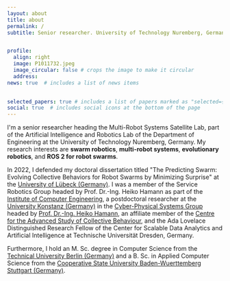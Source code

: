 ```yaml
---
layout: about
title: about
permalink: /
subtitle: Senior researcher. University of Technology Nuremberg, Germany. 


profile:
  align: right
  image: P1011732.jpeg
  image_circular: false # crops the image to make it circular
  address: 
news: true  # includes a list of news items
 

selected_papers: true # includes a list of papers marked as "selected={true}"
social: true  # includes social icons at the bottom of the page
---
```



I'm a senior researcher heading the Multi-Robot Systems Satellite Lab, part of the Artificial Intelligence and Robotics Lab of the Department of Engineering at the University of Technology Nuremberg, Germany. My research interests are <b>swarm robotics</b>, <b>multi-robot systems</b>, <b>evolutionary robotics</b>, and <b>ROS 2 for robot swarms</b>. 

In 2022, I defended my doctoral dissertation titled "The Predicting Swarm: Evolving Collective Behaviors for Robot Swarms by Minimizing Surprise" at the <a href="https://www.uni-luebeck.de/">University of Lübeck (Germany)</a>. 
I was a member of the Service Robotics Group headed by Prof. Dr.-Ing. Heiko Hamann as part of the <a href="https://www.iti.uni-luebeck.de">Institute of Computer Engineering</a>, a postdoctoral researcher at the <a href="https://www.uni-konstanz.de">University Konstanz (Germany)</a> in the <a href="https://www.cps.uni-konstanz.de">Cyber-Physical Systems Group</a> headed by <a href="http://heikohamann.de">Prof. Dr.-Ing. Heiko Hamann</a>, an affiliate member of the <a href="https://www.exc.uni-konstanz.de/collective-behaviour/">Centre for the Advanced Study of Collective Behaviour</a>, and the Ada Lovelace Distinguished Research Fellow of the Center for Scalable Data Analytics and Artificial Intelligence at Technische Universität Dresden, Germany. 

Furthermore, I hold an M. Sc. degree in Computer Science from the <a href="https://www.tu-berlin.de">Technical University Berlin (Germany)</a> and a B. Sc. in Applied Computer Science from the <a href="https://www.dhbw-stuttgart.de">Cooperative State University Baden-Wuerttemberg Stuttgart (Germany)</a>. 
